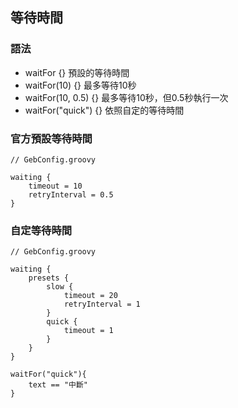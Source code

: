 ## 等待時間

### 語法
* waitFor {} 預設的等待時間
* waitFor(10) {} 最多等待10秒
* waitFor(10, 0.5) {} 最多等待10秒，但0.5秒執行一次
* waitFor("quick") {} 依照自定的等待時間

### 官方預設等待時間

```
// GebConfig.groovy

waiting {
    timeout = 10
    retryInterval = 0.5
}
```
### 自定等待時間
```
// GebConfig.groovy

waiting {
    presets {
        slow {
            timeout = 20
            retryInterval = 1
        }
        quick {
            timeout = 1
        }
    }
}
```

```
waitFor("quick"){
	text == "中斷"
}
```
